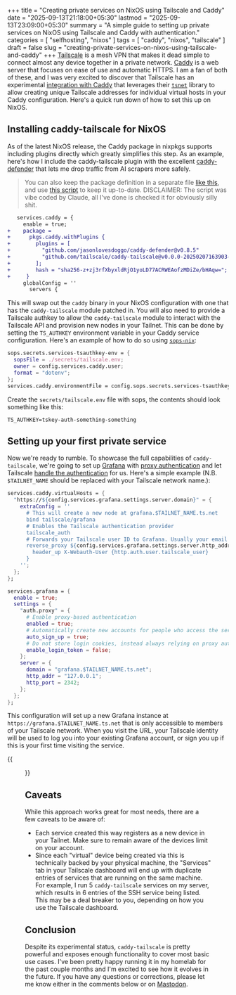 +++
title = "Creating private services on NixOS using Tailscale and Caddy"
date = "2025-09-13T21:18:00+05:30"
lastmod = "2025-09-13T23:09:00+05:30"
summary = "A simple guide to setting up private services on NixOS using Tailscale and Caddy with authentication."
categories = [ "selfhosting", "nixos" ]
tags = [ "caddy", "nixos", "tailscale" ]
draft = false
slug = "creating-private-services-on-nixos-using-tailscale-and-caddy"
+++
[Tailscale](https://tailscale.com) is a mesh VPN that makes it dead simple to connect almost any device together in a private network. [Caddy](https://caddyserver.com) is a web server that focuses on ease of use and automatic HTTPS. I am a fan of both of these, and I was very excited to discover that Tailscale has an experimental [integration with Caddy](https://github.com/tailscale/caddy-tailscale) that leverages their [`tsnet`](https://tailscale.com/kb/1244/tsnet) library to allow creating unique Tailscale addresses for individual virtual hosts in your Caddy configuration. Here's a quick run down of how to set this up on NixOS.

## Installing caddy-tailscale for NixOS

As of the latest NixOS release, the Caddy package in nixpkgs supports including plugins directly which greatly simplifies this step. As an example, here's how I include the caddy-tailscale plugin with the excellent [caddy-defender](https://github.com/JasonLovesDoggo/caddy-defender) that lets me drop traffic from AI scrapers more safely.

> You can also keep the package definition in a separate file [like this](https://github.com/msfjarvis/dotfiles/blob/94b443ce6748a1897b7b839e1564eca34bfcbe3e/packages/caddy-with-plugins/default.nix), and use [this script](https://github.com/msfjarvis/dotfiles/blob/94b443ce6748a1897b7b839e1564eca34bfcbe3e/dev/caddy/update_caddy_plugins.py) to keep it up-to-date. DISCLAIMER: The script was vibe coded by Claude, all I've done is checked it for obviously silly shit.

```diff
   services.caddy = {
     enable = true;
+    package =
+      pkgs.caddy.withPlugins {
+        plugins = [
+          "github.com/jasonlovesdoggo/caddy-defender@v0.8.5"
+          "github.com/tailscale/caddy-tailscale@v0.0.0-20250207163903-69a970c84556"
+        ];
+        hash = "sha256-z+zj3rfXbyxldRjO1yoLD77ACRWEAofzMDiZe/bHAqw=";
+     }
     globalConfig = ''
       servers {
```

This will swap out the `caddy` binary in your NixOS configuration with one that has the `caddy-tailscale` module patched in. You will also need to provide a Tailscale authkey to allow the `caddy-tailscale` module to interact with the Tailscale API and provision new nodes in your Tailnet. This can be done by setting the `TS_AUTHKEY` environment variable in your Caddy service configuration. Here's an example of how to do so using [`sops-nix`](https://github.com/Mic92/sops-nix):

```nix
sops.secrets.services-tsauthkey-env = {
  sopsFile = ./secrets/tailscale.env;
  owner = config.services.caddy.user;
  format = "dotenv";
};
services.caddy.environmentFile = config.sops.secrets.services-tsauthkey-env.path;
```

Create the `secrets/tailscale.env` file with sops, the contents should look something like this:

```plaintext
TS_AUTHKEY=tskey-auth-something-something
```

## Setting up your first private service

Now we're ready to rumble. To showcase the full capabilities of `caddy-tailscale`, we're going to set up [Grafana](https://grafana.com) with [proxy authentication](https://grafana.com/docs/grafana/latest/setup-grafana/configure-security/configure-authentication/auth-proxy/) and let Tailscale [handle the authentication](https://github.com/tailscale/caddy-tailscale?tab=readme-ov-file#authentication-provider) for us. Here's a simple example (N.B. `$TAILNET_NAME` should be replaced with your Tailscale network name.):

```nix
services.caddy.virtualHosts = {
  "https://${config.services.grafana.settings.server.domain}" = {
    extraConfig = ''
      # This will create a new node at grafana.$TAILNET_NAME.ts.net
      bind tailscale/grafana
      # Enables the Tailscale authentication provider
      tailscale_auth
      # Forwards your Tailscale user ID to Grafana. Usually your email address.
      reverse_proxy ${config.services.grafana.settings.server.http_addr}:${toString config.services.grafana.settings.server.http_port} {
        header_up X-Webauth-User {http.auth.user.tailscale_user}
      }
    '';
  };
};

services.grafana = {
  enable = true;
  settings = {
    "auth.proxy" = {
      # Enable proxy-based authentication
      enabled = true;
      # Automatically create new accounts for people who access the service
      auto_sign_up = true;
      # Do not store login cookies, instead always relying on proxy authentication
      enable_login_token = false;
    };
    server = {
      domain = "grafana.$TAILNET_NAME.ts.net";
      http_addr = "127.0.0.1";
      http_port = 2342;
    };
  };
};
```

This configuration will set up a new Grafana instance at `https://grafana.$TAILNET_NAME.ts.net` that is only accessible to members of your Tailscale network. When you visit the URL, your Tailscale identity will be used to log you into your existing Grafana account, or sign you up if this is your first time visiting the service.

{{<figure src="grafana-profile.webp" alt="The profile page on Grafana, showing the name, email and username fields with an additional 'synced via auth proxy' label next to them. The email and username have been blurred out to redact them for privacy reasons" title="Grafana profile showing that user identification is being done via the Tailscale proxy" loading="lazy">}}

## Caveats

While this approach works great for most needs, there are a few caveats to be aware of:

- Each service created this way registers as a new device in your Tailnet. Make sure to remain aware of the devices limit on your account.
- Since each "virtual" device being created via this is technically backed by your physical machine, the "Services" tab in your Tailscale dashboard will end up with duplicate entries of services that are running on the same machine. For example, I run 5 `caddy-tailscale` services on my server, which results in 6 entries of the SSH service being listed. This may be a deal breaker to you, depending on how you use the Tailscale dashboard.

## Conclusion

Despite its experimental status, `caddy-tailscale` is pretty powerful and exposes enough functionality to cover most basic use cases. I've been pretty happy running it in my homelab for the past couple months and I'm excited to see how it evolves in the future. If you have any questions or corrections, please let me know either in the comments below or on [Mastodon](https://androiddev.social/@msfjarvis).
